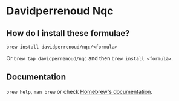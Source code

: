 # Davidperrenoud Nqc

## How do I install these formulae?

`brew install davidperrenoud/nqc/<formula>`

Or `brew tap davidperrenoud/nqc` and then `brew install <formula>`.

## Documentation

`brew help`, `man brew` or check [Homebrew's documentation](https://docs.brew.sh).
